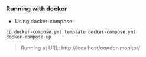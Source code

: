 ### Running with docker

- Using docker-compose:

```shell
cp docker-compose.yml.template docker-compose.yml
docker-compose up
```
> Running at URL: http://localhost/condor-monitor/
